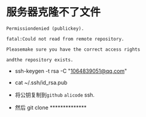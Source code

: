 # 服务器克隆不了文件

```
Permissiondenied (publickey).

fatal:Could not read from remote repository.

Pleasemake sure you have the correct access rights

andthe repository exists.
```

* ssh-keygen -t rsa -C "1064839051@qq.com"

* cat ~/.ssh/id_rsa.pub

* 将公钥复制到`github` `alicode` ssh.

* 然后 git clone **************
